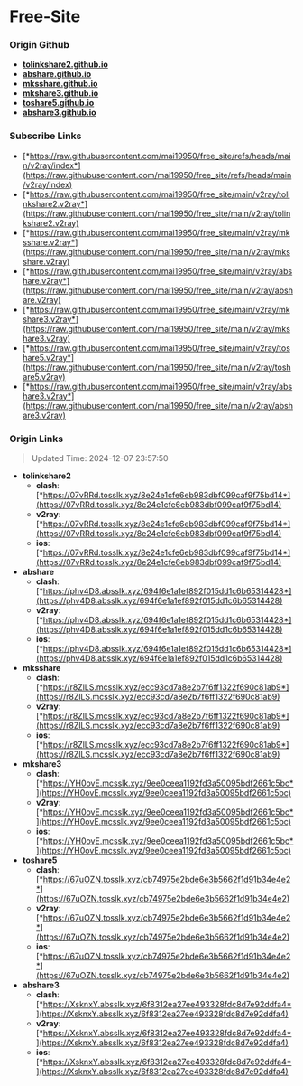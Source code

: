 # Free-Site

### Origin Github

- [**tolinkshare2.github.io**](https://github.com/tolinkshare2/tolinkshare2.github.io)
- [**abshare.github.io**](https://github.com/abshare/abshare.github.io)
- [**mksshare.github.io**](https://github.com/mksshare/mksshare.github.io)
- [**mkshare3.github.io**](https://github.com/mkshare3/mkshare3.github.io)
- [**toshare5.github.io**](https://github.com/toshare5/toshare5.github.io)
- [**abshare3.github.io**](https://github.com/abshare3/abshare3.github.io)

### Subscribe Links

- [*https://raw.githubusercontent.com/mai19950/free_site/refs/heads/main/v2ray/index*](https://raw.githubusercontent.com/mai19950/free_site/refs/heads/main/v2ray/index)
- [*https://raw.githubusercontent.com/mai19950/free_site/main/v2ray/tolinkshare2.v2ray*](https://raw.githubusercontent.com/mai19950/free_site/main/v2ray/tolinkshare2.v2ray)
- [*https://raw.githubusercontent.com/mai19950/free_site/main/v2ray/mksshare.v2ray*](https://raw.githubusercontent.com/mai19950/free_site/main/v2ray/mksshare.v2ray)
- [*https://raw.githubusercontent.com/mai19950/free_site/main/v2ray/abshare.v2ray*](https://raw.githubusercontent.com/mai19950/free_site/main/v2ray/abshare.v2ray)
- [*https://raw.githubusercontent.com/mai19950/free_site/main/v2ray/mkshare3.v2ray*](https://raw.githubusercontent.com/mai19950/free_site/main/v2ray/mkshare3.v2ray)
- [*https://raw.githubusercontent.com/mai19950/free_site/main/v2ray/toshare5.v2ray*](https://raw.githubusercontent.com/mai19950/free_site/main/v2ray/toshare5.v2ray)
- [*https://raw.githubusercontent.com/mai19950/free_site/main/v2ray/abshare3.v2ray*](https://raw.githubusercontent.com/mai19950/free_site/main/v2ray/abshare3.v2ray)

### Origin Links

> Updated Time: 2024-12-07 23:57:50

- **tolinkshare2**
  - **clash**: [*https://07vRRd.tosslk.xyz/8e24e1cfe6eb983dbf099caf9f75bd14*](https://07vRRd.tosslk.xyz/8e24e1cfe6eb983dbf099caf9f75bd14)
  - **v2ray**: [*https://07vRRd.tosslk.xyz/8e24e1cfe6eb983dbf099caf9f75bd14*](https://07vRRd.tosslk.xyz/8e24e1cfe6eb983dbf099caf9f75bd14)
  - **ios**: [*https://07vRRd.tosslk.xyz/8e24e1cfe6eb983dbf099caf9f75bd14*](https://07vRRd.tosslk.xyz/8e24e1cfe6eb983dbf099caf9f75bd14)
- **abshare**
  - **clash**: [*https://phv4D8.absslk.xyz/694f6e1a1ef892f015dd1c6b65314428*](https://phv4D8.absslk.xyz/694f6e1a1ef892f015dd1c6b65314428)
  - **v2ray**: [*https://phv4D8.absslk.xyz/694f6e1a1ef892f015dd1c6b65314428*](https://phv4D8.absslk.xyz/694f6e1a1ef892f015dd1c6b65314428)
  - **ios**: [*https://phv4D8.absslk.xyz/694f6e1a1ef892f015dd1c6b65314428*](https://phv4D8.absslk.xyz/694f6e1a1ef892f015dd1c6b65314428)
- **mksshare**
  - **clash**: [*https://r8ZlLS.mcsslk.xyz/ecc93cd7a8e2b7f6ff1322f690c81ab9*](https://r8ZlLS.mcsslk.xyz/ecc93cd7a8e2b7f6ff1322f690c81ab9)
  - **v2ray**: [*https://r8ZlLS.mcsslk.xyz/ecc93cd7a8e2b7f6ff1322f690c81ab9*](https://r8ZlLS.mcsslk.xyz/ecc93cd7a8e2b7f6ff1322f690c81ab9)
  - **ios**: [*https://r8ZlLS.mcsslk.xyz/ecc93cd7a8e2b7f6ff1322f690c81ab9*](https://r8ZlLS.mcsslk.xyz/ecc93cd7a8e2b7f6ff1322f690c81ab9)
- **mkshare3**
  - **clash**: [*https://YH0ovE.mcsslk.xyz/9ee0ceea1192fd3a50095bdf2661c5bc*](https://YH0ovE.mcsslk.xyz/9ee0ceea1192fd3a50095bdf2661c5bc)
  - **v2ray**: [*https://YH0ovE.mcsslk.xyz/9ee0ceea1192fd3a50095bdf2661c5bc*](https://YH0ovE.mcsslk.xyz/9ee0ceea1192fd3a50095bdf2661c5bc)
  - **ios**: [*https://YH0ovE.mcsslk.xyz/9ee0ceea1192fd3a50095bdf2661c5bc*](https://YH0ovE.mcsslk.xyz/9ee0ceea1192fd3a50095bdf2661c5bc)
- **toshare5**
  - **clash**: [*https://67uOZN.tosslk.xyz/cb74975e2bde6e3b5662f1d91b34e4e2*](https://67uOZN.tosslk.xyz/cb74975e2bde6e3b5662f1d91b34e4e2)
  - **v2ray**: [*https://67uOZN.tosslk.xyz/cb74975e2bde6e3b5662f1d91b34e4e2*](https://67uOZN.tosslk.xyz/cb74975e2bde6e3b5662f1d91b34e4e2)
  - **ios**: [*https://67uOZN.tosslk.xyz/cb74975e2bde6e3b5662f1d91b34e4e2*](https://67uOZN.tosslk.xyz/cb74975e2bde6e3b5662f1d91b34e4e2)
- **abshare3**
  - **clash**: [*https://XsknxY.absslk.xyz/6f8312ea27ee493328fdc8d7e92ddfa4*](https://XsknxY.absslk.xyz/6f8312ea27ee493328fdc8d7e92ddfa4)
  - **v2ray**: [*https://XsknxY.absslk.xyz/6f8312ea27ee493328fdc8d7e92ddfa4*](https://XsknxY.absslk.xyz/6f8312ea27ee493328fdc8d7e92ddfa4)
  - **ios**: [*https://XsknxY.absslk.xyz/6f8312ea27ee493328fdc8d7e92ddfa4*](https://XsknxY.absslk.xyz/6f8312ea27ee493328fdc8d7e92ddfa4)
